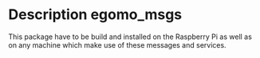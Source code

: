 # Description egomo_msgs #

This package have to be build and installed on the Raspberry Pi 
as well as on any machine which make use of these messages and services.
